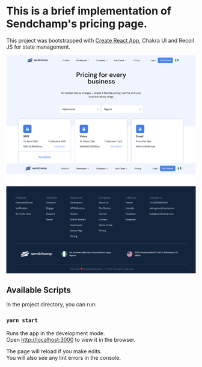 # This is a brief implementation of Sendchamp's pricing page.

This project was bootstrapped with [Create React App](https://github.com/facebook/create-react-app), Chakra UI and Recoil JS for state management.

![screenshot](snap1.png)
![screenshot](snap2.png)

## Available Scripts

In the project directory, you can run:

### `yarn start`

Runs the app in the development mode.\
Open [http://localhost:3000](http://localhost:3000) to view it in the browser.

The page will reload if you make edits.\
You will also see any lint errors in the console.
